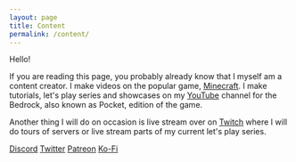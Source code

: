 ```yaml
---
layout: page
title: Content
permalink: /content/
---
```


Hello!

If you are reading this page, you probably already know that I myself am a content creator.  I make videos on the popular game, [Minecraft](minecraft.net).  I make tutorials, let's play series and showcases on my [YouTube](youtube.com/c/awriterish) channel for the Bedrock, also known as Pocket, edition of the game.

Another thing I will do on occasion is live stream over on [Twitch](twitch.tv/awriterish) where I will do tours of servers or live stream parts of my current let's play series.

[Discord](discord.gg/QMdfg3G)
[Twitter](twitter.com/awriterish)
[Patreon](patreon.com/awriterish)
[Ko-Fi](ko-fi.com/awriterish)
